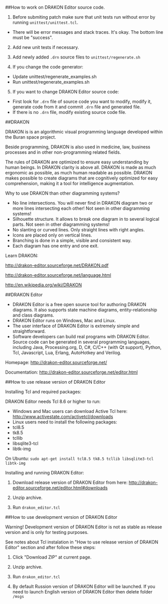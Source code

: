 ##How to work on DRAKON Editor source code.

1. Before submiting patch make sure that unit tests run without error by running `unittest/unittest.tcl`. 
 - There will be error messages and stack traces. It's okay. The bottom line must be "success".


2. Add new unit tests if necessary.


3. Add newly added `.drn` source files to `unittest/regenerate.sh`


4. If you change the code generator:
 - Update unittest/regenerate_examples.sh
 - Run unittest/regenerate_examples.sh


5. If you want to change DRAKON Editor source code:
 - First look for `.drn` file of source code you want to modify, modify it, generate code from it and commit `.drn` file and generated file.
 - If there is no `.drn` file, modify existing source code file.



##DRAKON

DRAKON is is an algorithmic visual programming language developed within the Buran space project.

Beside programming, DRAKON is also used in medicine, law, business processes and in other non-programming related fields.

The rules of DRAKON are optimized to ensure easy understanding by human beings. In DRAKON clarity is above all. DRAKON is made as much ergonomic as possible, as much human readable as possible. DRAKON makes possible to create diagrams that are cognitively optimized for easy comprehension, making it a tool for intelligence augmentation.

Why to use DRAKON than other diagramming systems?
- No line intersections. You will never find in DRAKON diagram two or more lines intersecting each other! Not seen in other diagramming systems!
- Silhouette structure. It allows to break one diagram in to several logical parts. Not seen in other diagramming systems!
- No slanting or curved lines. Only straight lines with right angles.
- Icons are placed only on vertical lines.
- Branching is done in a simple, visible and consistent way.
- Each diagram has one entry and one exit.

Learn DRAKON: 

http://drakon-editor.sourceforge.net/DRAKON.pdf 

http://drakon-editor.sourceforge.net/language.html

http://en.wikipedia.org/wiki/DRAKON



##DRAKON Editor

- DRAKON Editor is a free open source tool for authoring DRAKON diagrams. It also supports state machine diagrams, entity-relationship and class diagrams.
- DRAKON Editor runs on Windows, Mac and Linux.
- The user interface of DRAKON Editor is extremely simple and straightforward.
- Software developers can build real programs with DRAKON Editor. Source code can be generated in several programming languages, including Java, Processing.org, D, C#, C/C++ (with Qt support), Python, Tcl, Javascript, Lua, Erlang, AutoHotkey and Verilog.

Homepage: http://drakon-editor.sourceforge.net/

Documentation: http://drakon-editor.sourceforge.net/editor.html



##How to use release version of DRAKON Editor

Installing Tcl and required packages:

DRAKON Editor needs Tcl 8.6 or higher to run:
- Windows and Mac users can download Active Tcl here: http://www.activestate.com/activetcl/downloads
- Linux users need to install the following packages:
 - tcl8.5
 - tk8.5
 - tcllib
 - libsqlite3-tcl
 - libtk-img
	
On Ubuntu:
`sudo apt-get install tcl8.5 tk8.5 tcllib libsqlite3-tcl libtk-img`

Installing and running DRAKON Editor:

1. Download release version of DRAKON Editor from here: http://drakon-editor.sourceforge.net/editor.html#downloads

2. Unzip archive.

3. Run `drakon_editor.tcl`



##How to use development version of DRAKON Editor

Warning! Development version of DRAKON Editor is not as stable as release version and is only for testing purposes.

See notes about Tcl instalation in "How to use release version of DRAKON Editor" section and after follow these steps:

1. Click "Download ZIP" at current page.

2. Unzip archive.

3. Run `drakon_editor.tcl` 

4. By default Russion version of DRAKON Editor will be launched. If you need to launch English version of DRAKON Editor then delete folder `/msgs`
